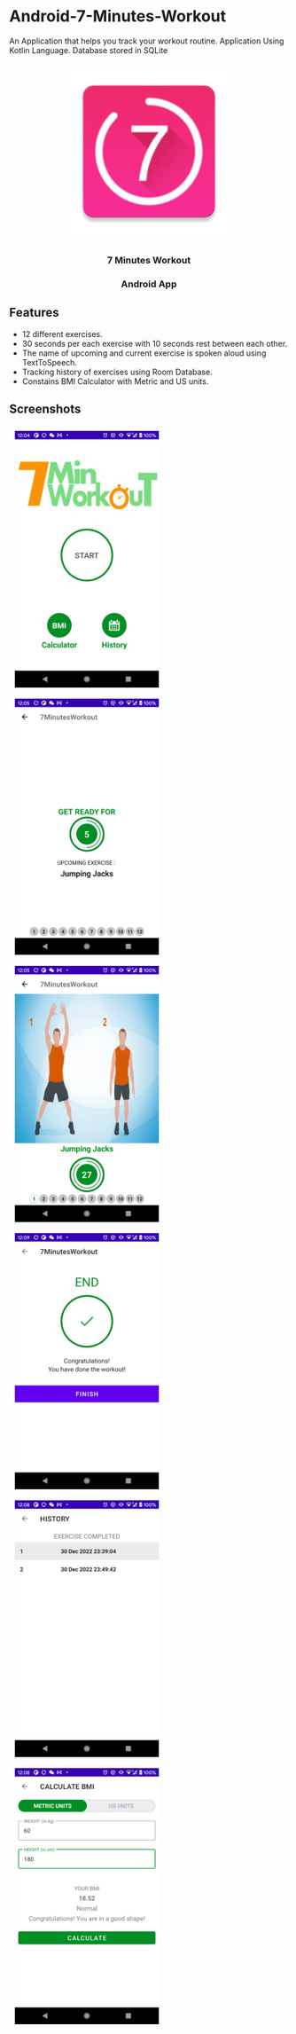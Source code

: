 # Android-7-Minutes-Workout
An Application that helps you track your workout routine. Application Using Kotlin Language. Database stored in SQLite

<p align="center">
 <img src="app/src/main/res/mipmap-xxxhdpi/ic_launcher.png" width="300" hspace="10" vspace="10">
</p>

<h3 align="center" style="font-weight:bold">7 Minutes Workout</h2>
<h3 align="center">Android App</h3>


## Features
* 12 different exercises.
* 30 seconds per each exercise with 10 seconds rest between each other.
* The name of upcoming and current exercise is spoken aloud using TextToSpeech.
* Tracking history of exercises using Room Database.
* Constains BMI Calculator with Metric and US units.
  
## Screenshots

<img src="screenshot/main.png" align="left"
width="260" hspace="10" vspace="10">

<img src="screenshot/rest.png" align="left"
width="260" hspace="10" vspace="10">

<img src="screenshot/exercise.png" align="left"
width="260" hspace="10" vspace="10">

<img src="screenshot/Finish.png" align="left"
width="260" hspace="10" vspace="10">

<img src="screenshot/history.png" align="left"
width="260" hspace="10" vspace="10">

<img src="screenshot/BMI.png" align="left"
width="260" hspace="10" vspace="10">
